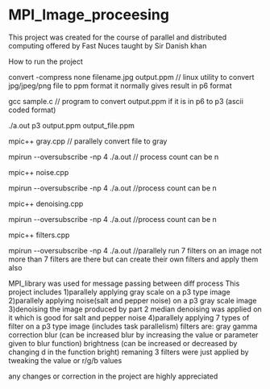 # MPI_Image_proceesing
This project was created for the course of parallel and distributed computing offered by Fast Nuces taught by Sir Danish khan
 
How to run the project

convert -compress none filename.jpg output.ppm   // linux utility  to convert jpg/jpeg/png file to ppm format it normally gives result in p6 format

gcc sample.c   // program to convert output.ppm if it is in p6 to p3 (ascii coded format) 

./a.out p3 output.ppm output_file.ppm

mpic++ gray.cpp   // parallely convert file to gray 

mpirun --oversubscribe -np 4 ./a.out   // process count can be n

mpic++ noise.cpp

mpirun --oversubscribe -np 4 ./a.out    //process count can be n

mpic++ denoising.cpp

mpirun --oversubscribe -np 4 ./a.out    //process count can be n

mpic++ filters.cpp

mpirun --oversubscribe -np 4 ./a.out     //parallely run 7 filters on an image not more than 7 filters are there but can create their own filters and apply them also



MPI_library was used for message passing between diff process
This project includes 
1)parallely applying gray scale on a p3 type image 
2)parallely applying noise(salt and pepper noise) on a p3 gray scale image  
3)denoising the image produced by part 2 median denoising was applied on it which is good for salt and pepper noise
4)parallely applying 7 types of filter on a p3 type image (includes task parallelism)
filters are: 
             gray
             gamma correction
             blur (can be increased blur by increasing the value or parameter given to blur function)
             brightness (can be increased or decreased by changing d in the function bright)
             remaning 3 filters were just applied by tweaking the value or r/g/b values
             
             
any changes or correction in the project are highly appreciated
